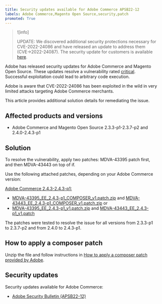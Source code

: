 ```yaml
---
title: Security updates available for Adobe Commerce APSB22-12
labels: Adobe Commerce,Magento Open Source,security,patch
promoted: True
---
```


>![info]
>
>UPDATE: We discovered additional security protections necessary for CVE-2022-24086 and have released an update to address them (CVE->2022-24087). The security update for customers is available [here](https://helpx.adobe.com/security/products/magento/apsb22-12.html).


Adobe has released security updates for Adobe Commerce and Magento Open Source. These updates resolve a vulnerability rated [critical](https://helpx.adobe.com/security/severity-ratings.html). Successful exploitation could lead to arbitrary code execution.

Adobe is aware that CVE-2022-24086 has been exploited in the wild in very limited attacks targeting Adobe Commerce merchants.

This article provides additional solution details for remediating the issue.

## Affected products and versions

* Adobe Commerce and Magento Open Source 2.3.3-p1-2.3.7-p2 and 2.4.0-2.4.3-p1

## Solution

To resolve the vulnerability, apply two patches: MDVA-43395 patch first, and then MDVA-43443 on top of if.

Use the following attached patches, depending on your Adobe Commerce version:

<ins>Adobe Commerce 2.4.3-2.4.3-p1:</ins>

* [MDVA-43395_EE_2.4.3-p1_COMPOSER_v1.patch.zip](assets/MDVA-43395_EE_2.4.3-p1_COMPOSER_v1.patch.zip) and [MDVA-43443_EE_2.4.3-p1_COMPOSER_v1.patch.zip](assets/MDVA-43443_EE_2.4.3-p1_COMPOSER_v1.patch.zip)
    or
* [MDVA-43395_EE_2.4.3-p1_v1.patch.zip](assets/MDVA-43395_EE_2.4.3-p1_v1.patch.zip) and [MDVA-43443_EE_2.4.3-p1_v1.patch](assets/MDVA-43443_EE_2.4.3-p1_v1.patch.zip)


The patches were tested to resolve the issue for all versions from 2.3.3-p1 to 2.3.7-p2 and from 2.4.0 to 2.4.3-p1.

## How to apply a composer patch

Unzip the file and follow instructions in [How to apply a composer patch provided by Adobe](https://support.magento.com/hc/en-us/articles/360028367731).

## Security updates

Security updates available for Adobe Commerce:

* [Adobe Security Bulletin (APSB22-12)](https://helpx.adobe.com/security/products/magento/apsb22-12.html)
